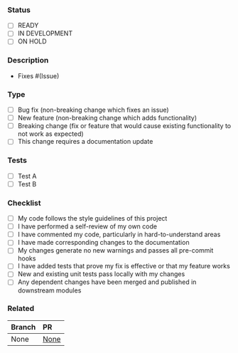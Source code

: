 ### Status

<!--
Remove those that don't apply
-->

- [ ] READY
- [ ] IN DEVELOPMENT
- [ ] ON HOLD

### Description

<!--
Include a summary of the change and which issues have been fixed.

Please also include relevant motivation and context.

List any dependencies that are required for this change.
-->

- Fixes #(Issue)

### Type

<!--
Please delete options that are not relevant.
-->

- [ ] Bug fix (non-breaking change which fixes an issue)
- [ ] New feature (non-breaking change which adds functionality)
- [ ] Breaking change (fix or feature that would cause existing functionality to not work as expected)
- [ ] This change requires a documentation update

### Tests

<!--
Describe the tests that you ran to verify your changes.

Provide instructions so we can reproduce.

Please also list any relevant details for your test configuration
-->

- [ ] Test A
- [ ] Test B

### Checklist

- [ ] My code follows the style guidelines of this project
- [ ] I have performed a self-review of my own code
- [ ] I have commented my code, particularly in hard-to-understand areas
- [ ] I have made corresponding changes to the documentation
- [ ] My changes generate no new warnings and passes all pre-commit hooks
- [ ] I have added tests that prove my fix is effective or that my feature works
- [ ] New and existing unit tests pass locally with my changes
- [ ] Any dependent changes have been merged and published in downstream modules

### Related

<!--
List any related PRs against other branches
-->

| Branch | PR       |
| :----- | :------- |
| None   | [None]() |
